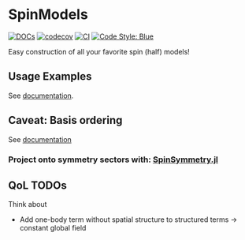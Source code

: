 # SpinModels

[![DOCs](https://img.shields.io/badge/docs-dev-blue.svg)](https://abraemer.github.io/SpinModels.jl/dev)
[![codecov](https://codecov.io/gh/abraemer/SpinModels.jl/branch/main/graph/badge.svg?token=XN6TT95A53)](https://codecov.io/gh/abraemer/SpinModels.jl)
[![CI](https://github.com/abraemer/SpinModels.jl/actions/workflows/ci.yml/badge.svg)](https://github.com/abraemer/SpinModels.jl/actions/workflows/ci.yml)
[![Code Style: Blue](https://img.shields.io/badge/code%20style-blue-4495d1.svg)](https://github.com/invenia/BlueStyle)


Easy construction of all your favorite spin (half) models!

## Usage Examples
See [documentation](https://abraemer.github.io/SpinModels.jl/dev/#Usage-examples).

## Caveat: Basis ordering
See [documentation](https://abraemer.github.io/SpinModels.jl/dev/#index_order)

### Project onto symmetry sectors with: [SpinSymmetry.jl](https://github.com/abraemer/SpinSymmetry.jl)

## QoL TODOs
Think about
- Add one-body term without spatial structure to structured terms -> constant global field